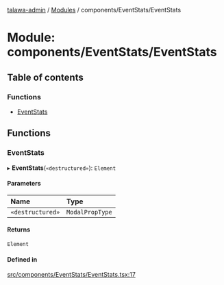 [talawa-admin](../README.md) / [Modules](../modules.md) / components/EventStats/EventStats

# Module: components/EventStats/EventStats

## Table of contents

### Functions

- [EventStats](components_EventStats_EventStats.md#eventstats)

## Functions

### EventStats

▸ **EventStats**(`«destructured»`): `Element`

#### Parameters

| Name | Type |
| :------ | :------ |
| `«destructured»` | `ModalPropType` |

#### Returns

`Element`

#### Defined in

[src/components/EventStats/EventStats.tsx:17](https://github.com/PalisadoesFoundation/talawa-admin/blob/01a8c9f/src/components/EventStats/EventStats.tsx#L17)

